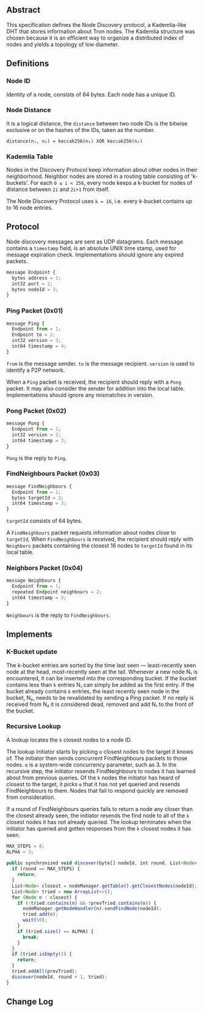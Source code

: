## Abstract
This specification defines the Node Discovery protocol, a Kademlia-like DHT that stores information about Tron nodes. The Kademlia structure was chosen because it is an efficient way to organize a distributed index of nodes and yields a topology of low diameter.

## Definitions
### Node ID
Identity of a node, consists of 64 bytes. Each node has a unique ID.
### Node Distance
It is a logical distance, the `distance` between two node IDs is the bitwise exclusive or on the hashes of the IDs, taken as the number.
```
distance(n₁, n₂) = keccak256(n₁) XOR keccak256(n₂)
```
### Kademlia Table
Nodes in the Discovery Protocol keep information about other nodes in their neighborhood. Neighbor nodes are stored in a routing table consisting of 'k-buckets'. For each `0 ≤ i < 256`, every node keeps a k-bucket for nodes of distance between `2i` and `2i+1` from itself.

The Node Discovery Protocol uses `k = 16`, i.e. every k-bucket contains up to 16 node entries.

## Protocol

Node discovery messages are sent as UDP datagrams. Each message contains a `timestamp` field, is an absolute UNIX time stamp, used for message expiration check. Implementations should ignore any expired packets.

```typescript
message Endpoint {
  bytes address = 1;
  int32 port = 2;
  bytes nodeId = 3;
}
```

### Ping Packet (0x01)
```typescript
message Ping {
  Endpoint from = 1;
  Endpoint to = 2;
  int32 version = 3;
  int64 timestamp = 4;
}
```
`from` is the message sender. 
`to` is the message recipient. 
`version` is used to identify a P2P network. 

When a `Ping` packet is received, the recipient should reply with a `Pong` packet. It may also consider the sender for addition into the local table. Implementations should ignore any mismatches in version.

### Pong Packet (0x02)
```typescript
message Pong {
  Endpoint from = 1;
  int32 version = 2;
  int64 timestamp = 3;
}
```
`Pong` is the reply to `Ping`.

###  FindNeighbours Packet (0x03)
```typescript
message FindNeighbours {
  Endpoint from = 1;
  bytes targetId = 2;
  int64 timestamp = 3;
}
```
`targetId` consists of 64 bytes.

A `FindNeighbours` packet requests information about nodes close to `targetId`, When `FindNeighbours` is received, the recipient should reply with `Neighbors` packets containing the closest 16 nodes to `targetId` found in its local table.

###  Neighbors Packet (0x04)
```typescript
message Neighbours {
  Endpoint from = 1;
  repeated Endpoint neighbours = 2;
  int64 timestamp = 3;
}
```
`Neighbours` is the reply to `FindNeighbours`.

## Implements

### K-Bucket update

The k-bucket entries are sorted by the time last seen — least-recently seen node at the head, most-recently seen at the tail. Whenever a new node N₁ is encountered, it can be inserted into the corresponding bucket. If the bucket contains less than `k` entries N₁ can simply be added as the first entry. If the bucket already contains `k` entries, the least recently seen node in the bucket, N₂, needs to be revalidated by sending a Ping packet. If no reply is received from N₂ it is considered dead, removed and add N₁ to the front of the bucket.

### Recursive Lookup

A lookup locates the `k` closest nodes to a node ID.

The lookup initiator starts by picking `α` closest nodes to the target it knows of. The initiator then sends concurrent FindNeighbours packets to those nodes. `α` is a system-wide concurrency parameter, such as 3. In the recursive step, the initiator resends FindNeighbours to nodes it has learned about from previous queries. Of the `k` nodes the initiator has heard of closest to the target, it picks `α` that it has not yet queried and resends FindNeighbours to them. Nodes that fail to respond quickly are removed from consideration.

If a round of FindNeighbours queries fails to return a node any closer than the closest already seen, the initiator resends the find node to all of the `k` closest nodes it has not already queried. The lookup terminates when the initiator has queried and gotten responses from the `k` closest nodes it has seen.

```typescript
MAX_STEPS = 8;
ALPHA = 3;
 
public synchronized void discover(byte[] nodeId, int round, List<Node> prevTried) {
  if (round == MAX_STEPS) {
    return;
  }
  List<Node> closest = nodeManager.getTable().getClosestNodes(nodeId);
  List<Node> tried = new ArrayList<>();
  for (Node n : closest) {
    if (!tried.contains(n) && !prevTried.contains(n)) {
      nodeManager.getNodeHandler(n).sendFindNode(nodeId);
      tried.add(n);
      wait(50);
    }
    if (tried.size() == ALPHA) {
      break;
    }
  }
  if (tried.isEmpty()) {
    return;
  }
  tried.addAll(prevTried);
  discover(nodeId, round + 1, tried);
}
```
## Change Log
